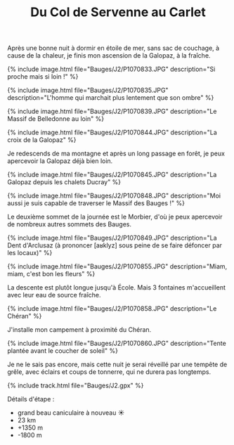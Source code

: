 ﻿---
title: "Du Col de Servenne au Carlet"
permalink: /Bauges/J2/
sidebar:
  nav: "bauges"
enable_tracks: true
---

Après une bonne nuit à dormir en étoile de mer, sans sac de couchage, à cause de la chaleur, je finis mon ascension de la Galopaz, à la fraîche.

{% include image.html file="Bauges/J2/P1070833.JPG" description="Si proche mais si loin !" %}

{% include image.html file="Bauges/J2/P1070835.JPG" description="L'homme qui marchait plus lentement que son ombre" %}

{% include image.html file="Bauges/J2/P1070839.JPG" description="Le Massif de Belledonne au loin" %}

{% include image.html file="Bauges/J2/P1070844.JPG" description="La croix de la Galopaz" %}

Je redescends de ma montagne et après un long passage en forêt, je peux apercevoir la Galopaz déjà bien loin.

{% include image.html file="Bauges/J2/P1070845.JPG" description="La Galopaz depuis les chalets Ducray" %}

{% include image.html file="Bauges/J2/P1070848.JPG" description="Moi aussi je suis capable de traverser le Massif des Bauges !" %}

Le deuxième sommet de la journée est le Morbier, d'où je peux apercevoir de nombreux autres sommets des Bauges.

{% include image.html file="Bauges/J2/P1070849.JPG" description="La Dent d'Arclusaz (à prononcer [aʁklyz] sous peine de se faire défoncer par les locaux)" %}

{% include image.html file="Bauges/J2/P1070855.JPG" description="Miam, miam, c'est bon les fleurs" %}

La descente est plutôt longue jusqu'à École. Mais 3 fontaines m'accueillent avec leur eau de source fraîche.

{% include image.html file="Bauges/J2/P1070858.JPG" description="Le Chéran" %}

J'installe mon campement à proximité du Chéran.

{% include image.html file="Bauges/J2/P1070860.JPG" description="Tente plantée avant le coucher de soleil" %}

Je ne le sais pas encore, mais cette nuit je serai réveillé par une tempête de grêle, avec éclairs et coups de tonnerre, qui ne durera pas longtemps.

{% include track.html file="Bauges/J2.gpx" %}

Détails d'étape :
* grand beau caniculaire à nouveau :sunny:
* 23 km
* +1350 m
* -1800 m
